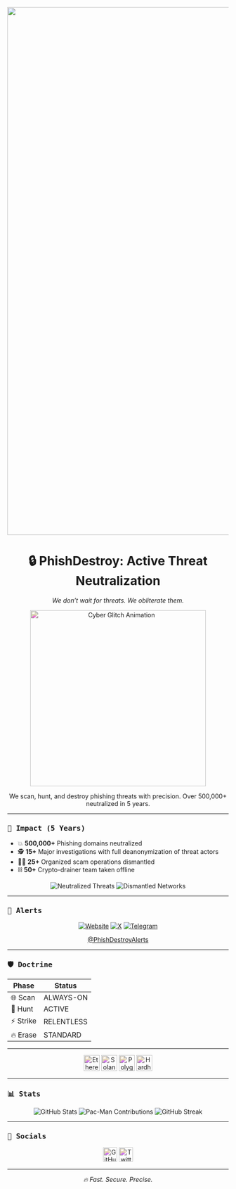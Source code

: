 <p align="center">
  <img src="https://github.com/phishdestroy/phishdestroy/blob/main/assets/banner.png?raw=true" alt="PhishDestroy Banner" width="1200"/>
</p>

<h1 align="center">🔒 PhishDestroy: Active Threat Neutralization</h1>

<p align="center">
  <em>We don’t wait for threats. We obliterate them.</em>
</p>

<p align="center">
  <img src="https://media.giphy.com/media/26xBwdIuR0KFb5C2c/giphy.gif" alt="Cyber Glitch Animation" width="400" style="filter: hue-rotate(200deg);"/>
</p>

<p align="center">
  We scan, hunt, and destroy phishing threats with precision. Over 500,000+ neutralized in 5 years.
</p>

---

### <samp>🚀 Impact (5 Years)</samp>

- 💥 **500,000+** Phishing domains neutralized
- 🕵️ **15+** Major investigations with full deanonymization of threat actors
- 🏴‍☠️ **25+** Organized scam operations dismantled
- ⛓️ **50+** Crypto-drainer team taken offline

<p align="center">
  <img src="https://img.shields.io/badge/Threats_Neutralized-500,000+-ff0000?style=flat-square" alt="Neutralized Threats"/>
  <img src="https://img.shields.io/badge/Networks_Dismantled-25+-000000?style=flat-square" alt="Dismantled Networks"/>
</p>

---

### <samp>🔗 Alerts</samp>

<p align="center">
  <a href="https://www.phishdestroy.io/"><img src="https://img.shields.io/badge/Website-phishdestroy.io-00CED1?style=for-the-badge" alt="Website"></a>
  <a href="https://twitter.com/Phish_Destroy"><img src="https://img.shields.io/badge/X-@Phish_Destroy-000000?style=for-the-badge" alt="X"></a>
  <a href="https://t.me/PhishDestroyAlerts"><img src="https://img.shields.io/badge/Telegram-Alerts-00CED1?style=for-the-badge" alt="Telegram"></a>
</p>

<p align="center">
  <a href="https://t.me/PhishDestroyAlerts">@PhishDestroyAlerts</a>
</p>

---

### <samp>🛡️ Doctrine</samp>

| Phase    | Status    |
|----------|-----------|
| 🌐 Scan  | ALWAYS-ON |
| 🎯 Hunt  | ACTIVE    |
| ⚡ Strike | RELENTLESS|
| 🔥 Erase | STANDARD  |

---

<p align="center">
  <a href="https://ethereum.org/en/"><img src="https://raw.githubusercontent.com/danielcranney/readme-generator/main/public/icons/skills/ethereum-colored.svg" width="36" height="36" alt="Ethereum" style="filter: hue-rotate(180deg);"/></a>
  <a href="https://solana.com/"><img src="https://raw.githubusercontent.com/danielcranney/readme-generator/main/public/icons/skills/solana-colored.svg" width="36" height="36" alt="Solana" style="filter: hue-rotate(180deg);"/></a>
  <a href="https://polygon.technology/"><img src="https://raw.githubusercontent.com/danielcranney/readme-generator/main/public/icons/skills/polygon-colored.svg" width="36" height="36" alt="Polygon" style="filter: hue-rotate(180deg);"/></a>
  <a href="https://hardhat.org/"><img src="https://raw.githubusercontent.com/danielcranney/readme-generator/main/public/icons/skills/hardhat-colored.svg" width="36" height="36" alt="Hardhat" style="filter: hue-rotate(180deg);"/></a>
</p>

---

### <samp>📊 Stats</samp>

<p align="center">
  <img src="https://github-readme-stats.vercel.app/api?username=phishdestroy&theme=dark&include_all_commits=true" alt="GitHub Stats"/>
  <img src="https://github.com/phishdestroy/phishdestroy/blob/output/pacman-contribution-graph.svg" alt="Pac-Man Contributions"/>
  <img src="https://github-readme-streak-stats.herokuapp.com/?user=phishdestroy&theme=dark" alt="GitHub Streak"/>
</p>

---

### <samp>🤝 Socials</samp>

<p align="center">
  <a href="https://github.com/phishdestroy"><img src="https://raw.githubusercontent.com/danielcranney/readme-generator/main/public/icons/socials/github.svg" width="32" height="32" alt="GitHub" style="filter: hue-rotate(180deg);"/></a>
  <a href="https://twitter.com/Phish_Destroy"><img src="https://raw.githubusercontent.com/danielcranney/readme-generator/main/public/icons/socials/twitter.svg" width="32" height="32" alt="Twitter" style="filter: hue-rotate(180deg);"/></a>
</p>

---

<p align="center">
  <em>🔥 Fast. Secure. Precise.</em>
</p>
